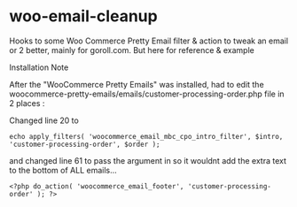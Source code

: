 # woo-email-cleanup
Hooks to some Woo Commerce Pretty Email filter &amp; action to tweak an email or 2 better, mainly for goroll.com. But here for reference &amp; example

Installation Note

After the "WooCommerce Pretty Emails" was installed, had to edit the woocommerce-pretty-emails/emails/customer-processing-order.php file in 2 places :

Changed line 20 to

```
echo apply_filters( 'woocommerce_email_mbc_cpo_intro_filter', $intro, 'customer-processing-order', $order );
```

and changed line 61 to pass the argument in so it wouldnt add the extra text to the bottom of ALL emails...

```
<?php do_action( 'woocommerce_email_footer', 'customer-processing-order' ); ?>
```


